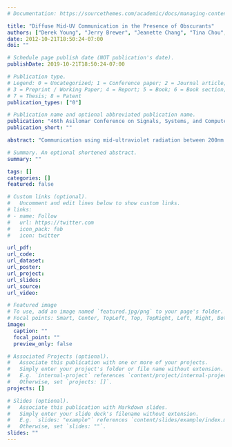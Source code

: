 ```yaml
---
# Documentation: https://sourcethemes.com/academic/docs/managing-content/

title: "Diffuse Mid-UV Communication in the Presence of Obscurants"
authors: ["Derek Young", "Jerry Brewer", "Jeanette Chang", "Tina Chou", "Jacques Kvam", "Matthew Pugh"]
date: 2012-10-21T18:50:24-07:00
doi: ""

# Schedule page publish date (NOT publication's date).
publishDate: 2019-10-21T18:50:24-07:00

# Publication type.
# Legend: 0 = Uncategorized; 1 = Conference paper; 2 = Journal article;
# 3 = Preprint / Working Paper; 4 = Report; 5 = Book; 6 = Book section;
# 7 = Thesis; 8 = Patent
publication_types: ["0"]

# Publication name and optional abbreviated publication name.
publication: "46th Asilomar Conference on Signals, Systems, and Computers"
publication_short: ""

abstract: "Communication using mid-ultraviolet radiation between 200nm and 280nm has received renewed attention due to advancements in UV LED emitters and unique propagation characteristics at these wavelengths. Atmospheric gases absorb light at mid-UV so that receivers or sensors operating on the earth’s surface receive no interference from solar radiation. This so-called “solar-blind” region of the spectrum allows the use of single-photon detection techniques. Further, UV light is strongly scattered by molecules in the air, enabling non-line-of-sight (NLOS) communication. We extend previous work in this area by incorporating angle-dependent Mie scattering into one of the standard propagation models, in an effort to include the effects of aerosols. Experimental results from outdoor measurements using a fog generator are also presented."

# Summary. An optional shortened abstract.
summary: ""

tags: []
categories: []
featured: false

# Custom links (optional).
#   Uncomment and edit lines below to show custom links.
# links:
# - name: Follow
#   url: https://twitter.com
#   icon_pack: fab
#   icon: twitter

url_pdf:
url_code:
url_dataset:
url_poster:
url_project:
url_slides:
url_source:
url_video:

# Featured image
# To use, add an image named `featured.jpg/png` to your page's folder. 
# Focal points: Smart, Center, TopLeft, Top, TopRight, Left, Right, BottomLeft, Bottom, BottomRight.
image:
  caption: ""
  focal_point: ""
  preview_only: false

# Associated Projects (optional).
#   Associate this publication with one or more of your projects.
#   Simply enter your project's folder or file name without extension.
#   E.g. `internal-project` references `content/project/internal-project/index.md`.
#   Otherwise, set `projects: []`.
projects: []

# Slides (optional).
#   Associate this publication with Markdown slides.
#   Simply enter your slide deck's filename without extension.
#   E.g. `slides: "example"` references `content/slides/example/index.md`.
#   Otherwise, set `slides: ""`.
slides: ""
---
```

